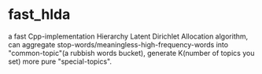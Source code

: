 # fast_hlda
a fast Cpp-implementation Hierarchy Latent Dirichlet Allocation algorithm, can aggregate stop-words/meaningless-high-frequency-words  into "common-topic"(a rubbish words bucket), generate K(number of topics you set) more pure "special-topics".
